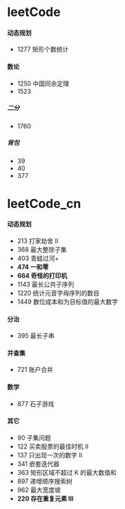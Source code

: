 # leetCode

#### 动态规划

+ 1277 矩形个数统计

#### 数论

+ 1250 中国同余定理
+ 1523

##### 二分

+ 1760

##### 背包

+ 39
+ 40
+ 377

# leetCode_cn

#### 动态规划

+ 213 打家劫舍 II
+ 368 最大整除子集
+ 403 青蛙过河+
+ **474 一和零**
+ **664 奇怪的打印机**
+ 1143 最长公共子序列
+ 1220 统计元音字母序列的数目
+ 1449 数位成本和为目标值的最大数字

#### 分治

+ 395 最长子串

#### 并查集
+ 721 账户合并

#### 数学
+ 877 石子游戏

#### 其它

+ 90 子集问题
+ 122 买卖股票的最佳时机 II
+ 137 只出现一次的数字 II
+ 341 嵌套迭代器
+ 363 矩形区域不超过 K 的最大数值和
+ 897 递增顺序搜索树
+ 962 最大宽度坡
+ **220 存在重复元素 III**